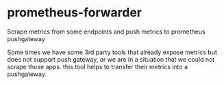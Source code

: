 # prometheus-forwarder
Scrape metrics from some endpoints and push metrics to prometheus pushgateway



Some times we have some 3rd party tools that already expose metrics but does not support push gateway, or we are in a situation that we could not scrape those apps. this tool helps to transfer their metrics into a pushgateway.
